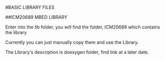 #BASIC LIBRARY FILES

##ICM20689 MBED LIBRARY

Enter into the lib folder, you will find the folder, ICM20689 which contains the library

Currently you can just manually copy them and use the Library.

The Library's description is doexygen folder, find link at a later date.
